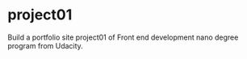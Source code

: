 # project01
Build a portfolio site project01 of Front end development nano degree program from Udacity. 
